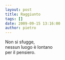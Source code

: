 ```yaml
---
layout: post
title: Raggiunto
tags: []
date: 2009-09-15 13:16:00
author: pietro
---
```

Non si sfugge,<br/>nessun luogo è lontano<br/>per il pensiero.
